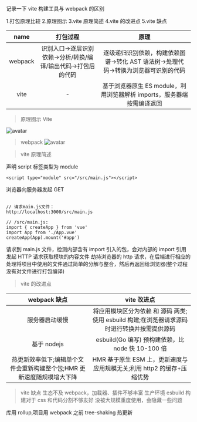 记录一下 vite 构建工具与 webpack 的区别

1.打包原理比较 2.原理图示
3.vite 原理简述
4.vite 的改进点
5.vite 缺点

|  name   |                           打包过程                            |                                        原理                                         |
| :-----: | :-----------------------------------------------------------: | :---------------------------------------------------------------------------------: |
| webpack | 识别入口->逐层识别依赖->分析/转换/编译/输出代码->打包后的代码 | 逐级递归识别依赖，构建依赖图谱->转化 AST 语法树->处理代码->转换为浏览器可识别的代码 |
|  vite   |                               -                               |       基于浏览器原生 ES module，利用浏览器解析 imports，服务器端按需编译返回        |

> 原理图示
> Vite

![avatar](https://github.com/freezestanley/rollstone/blob/main/%E6%9E%84%E5%BB%BA/vite%E4%B8%8Ewebpack%E6%AF%94%E8%BE%83/a.png)

> webpack
> ![avatar](https://github.com/freezestanley/rollstone/blob/main/%E6%9E%84%E5%BB%BA/vite%E4%B8%8Ewebpack%E6%AF%94%E8%BE%83/b.png)

> vite 原理简述

声明 script 标签类型为 module

```
<script type="module" src="/src/main.js"></script>
```

浏览器向服务器发起 GET

```

// 请求main.js文件：
http://localhost:3000/src/main.js

// /src/main.js:
import { createApp } from 'vue'
import App from './App.vue'
createApp(App).mount('#app')
```

请求到 main.js 文件，检测内部含有 import 引入的包，会对内部的 import 引用发起 HTTP 请求获取模块的内容文件
劫持浏览器的 http 请求，在后端进行相应的处理将项目中使用的文件通过简单的分解与整合，然后再返回给浏览器(整个过程没有对文件进行打包编译)

> vite 的改进点

|                              webpack 缺点                              |                                         vite 改进点                                          |
| :--------------------------------------------------------------------: | :------------------------------------------------------------------------------------------: |
|                             服务器启动缓慢                             | 将应用模块区分为依赖 和 源码 两类;使用 esbuild 构建;在浏览器请求源码时进行转换并按需提供源码 |
|                              基于 nodejs                               |                      esbuild(Go 编写) 预构建依赖，比 node 快 10-100 倍                       |
| 热更新效率低下;编辑单个文件会重新构建整个包;HMR 更新速度随规模增大下降 |            HMR 基于原生 ESM 上，更新速度与应用规模无关;利用 http2 的缓存+压缩优势            |

> vite 缺点
> 生态不及 webpack，加载器、插件不够丰富
> 生产环境 esbuild 构建对于 css 和代码分割不够友好
> 没被大规模重度使用，会隐藏一些问题

库用 rollup,项目用 webpack
之前 tree-shaking 热更新
